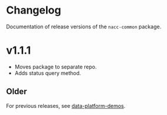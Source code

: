 # Changelog

Documentation of release versions of the `nacc-common` package.

# v1.1.1

* Moves package to separate repo.
* Adds status query method.

## Older

For previous releases, see [data-platform-demos](https://github.com/naccdata/data-platform-demos/releases).
